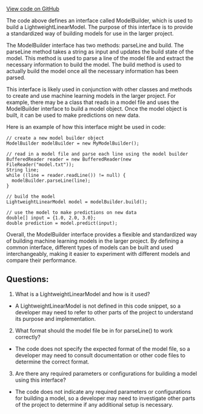 [View code on GitHub](https://github.com/misbahsy/the-algorithm/src/java/com/twitter/search/common/util/ml/prediction_engine/ModelBuilder.java)

The code above defines an interface called ModelBuilder, which is used to build a LightweightLinearModel. The purpose of this interface is to provide a standardized way of building models for use in the larger project. 

The ModelBuilder interface has two methods: parseLine and build. The parseLine method takes a string as input and updates the build state of the model. This method is used to parse a line of the model file and extract the necessary information to build the model. The build method is used to actually build the model once all the necessary information has been parsed. 

This interface is likely used in conjunction with other classes and methods to create and use machine learning models in the larger project. For example, there may be a class that reads in a model file and uses the ModelBuilder interface to build a model object. Once the model object is built, it can be used to make predictions on new data. 

Here is an example of how this interface might be used in code:

```
// create a new model builder object
ModelBuilder modelBuilder = new MyModelBuilder();

// read in a model file and parse each line using the model builder
BufferedReader reader = new BufferedReader(new FileReader("model.txt"));
String line;
while ((line = reader.readLine()) != null) {
  modelBuilder.parseLine(line);
}

// build the model
LightweightLinearModel model = modelBuilder.build();

// use the model to make predictions on new data
double[] input = {1.0, 2.0, 3.0};
double prediction = model.predict(input);
``` 

Overall, the ModelBuilder interface provides a flexible and standardized way of building machine learning models in the larger project. By defining a common interface, different types of models can be built and used interchangeably, making it easier to experiment with different models and compare their performance.
## Questions: 
 1. What is a LightweightLinearModel and how is it used?
- A LightweightLinearModel is not defined in this code snippet, so a developer may need to refer to other parts of the project to understand its purpose and implementation.

2. What format should the model file be in for parseLine() to work correctly?
- The code does not specify the expected format of the model file, so a developer may need to consult documentation or other code files to determine the correct format.

3. Are there any required parameters or configurations for building a model using this interface?
- The code does not indicate any required parameters or configurations for building a model, so a developer may need to investigate other parts of the project to determine if any additional setup is necessary.